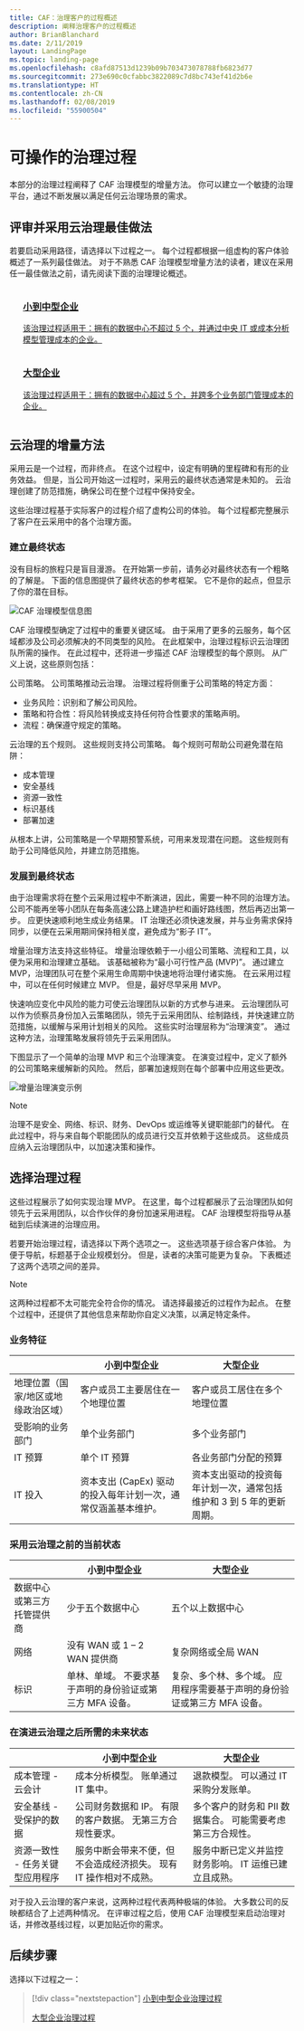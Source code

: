 ```yaml
---
title: CAF：治理客户的过程概述
description: 阐释治理客户的过程概述
author: BrianBlanchard
ms.date: 2/11/2019
layout: LandingPage
ms.topic: landing-page
ms.openlocfilehash: c8afd87513d1239b09b703473078788fb6823d77
ms.sourcegitcommit: 273e690c0cfabbc3822089c7d8bc743ef41d2b6e
ms.translationtype: HT
ms.contentlocale: zh-CN
ms.lasthandoff: 02/08/2019
ms.locfileid: "55900504"
---
```

# <a name="actionable-governance-journeys"></a>可操作的治理过程

本部分的治理过程阐释了 CAF 治理模型的增量方法。 你可以建立一个敏捷的治理平台，通过不断发展以满足任何云治理场景的需求。

## <a name="review-and-adopt-cloud-governance-best-practices"></a>评审并采用云治理最佳做法

若要启动采用路径，请选择以下过程之一。 每个过程都根据一组虚构的客户体验概述了一系列最佳做法。 对于不熟悉 CAF 治理模型增量方法的读者，建议在采用任一最佳做法之前，请先阅读下面的治理理论概述。

<!-- markdownlint-disable MD033 -->

<ul class="panelContent cardsZ">
<li style="display: flex; flex-direction: column;">
    <a href="./small-to-medium-enterprise/overview.md" style="display: flex; flex-direction: column; flex: 1 0 auto;">
        <div class="cardSize" style="flex: 1 0 auto; display: flex;">
            <div class="cardPadding" style="display: flex;">
                <div class="card">
                    <div class="cardText">
                        <h3>小到中型企业</h3>
                        <p>该治理过程适用于：拥有的数据中心不超过 5 个，并通过中央 IT 或成本分析模型管理成本的企业。</p>
                    </div>
                </div>
            </div>
        </div>
    </a>
</li>
<li style="display: flex; flex-direction: column;">
    <a href="./large-enterprise/overview.md" style="display: flex; flex-direction: column; flex: 1 0 auto;">
        <div class="cardSize" style="flex: 1 0 auto; display: flex;">
            <div class="cardPadding" style="display: flex;">
                <div class="card">
                    <div class="cardText">
                        <h3>大型企业</h3>
                        <p>该治理过程适用于：拥有的数据中心超过 5 个，并跨多个业务部门管理成本的企业。</p>
                    </div>
                </div>
            </div>
        </div>
    </a>
</li>
</ul>

<!-- markdownlint-enable MD033 -->

## <a name="an-incremental-approach-to-cloud-governance"></a>云治理的增量方法

采用云是一个过程，而非终点。 在这个过程中，设定有明确的里程碑和有形的业务效益。 但是，当公司开始这一过程时，采用云的最终状态通常是未知的。 云治理创建了防范措施，确保公司在整个过程中保持安全。

这些治理过程基于实际客户的过程介绍了虚构公司的体验。 每个过程都完整展示了客户在云采用中的各个治理方面。

### <a name="establishing-an-end-state"></a>建立最终状态

没有目标的旅程只是盲目漫游。 在开始第一步前，请务必对最终状态有一个粗略的了解是。 下面的信息图提供了最终状态的参考框架。 它不是你的起点，但显示了你的潜在目标。

![CAF 治理模型信息图](../../_images/operational-transformation-govern-highres.png)

CAF 治理模型确定了过程中的重要关键区域。 由于采用了更多的云服务，每个区域都涉及公司必须解决的不同类型的风险。 在此框架中，治理过程标识云治理团队所需的操作。 在此过程中，还将进一步描述 CAF 治理模型的每个原则。 从广义上说，这些原则包括：

公司策略。 公司策略推动云治理。 治理过程将侧重于公司策略的特定方面：

- 业务风险：识别和了解公司风险。
- 策略和符合性：将风险转换成支持任何符合性要求的策略声明。
- 流程：确保遵守规定的策略。

云治理的五个规则。 这些规则支持公司策略。 每个规则可帮助公司避免潜在陷阱：

- 成本管理
- 安全基线
- 资源一致性
- 标识基线
- 部署加速

从根本上讲，公司策略是一个早期预警系统，可用来发现潜在问题。 这些规则有助于公司降低风险，并建立防范措施。

### <a name="grow-to-the-end-state"></a>发展到最终状态

由于治理需求将在整个云采用过程中不断演进，因此，需要一种不同的治理方法。 公司不能再坐等小团队在每条高速公路上建造护栏和画好路线图，然后再迈出第一步。 应更快速顺利地生成业务结果。 IT 治理还必须快速发展，并与业务需求保持同步，以便在云采用期间保持相关度，避免成为“影子 IT”。

增量治理方法支持这些特征。 增量治理依赖于一小组公司策略、流程和工具，以便为采用和治理建立基础。 该基础被称为“最小可行性产品 (MVP)”。 通过建立 MVP，治理团队可在整个采用生命周期中快速地将治理付诸实施。 在云采用过程中，可以在任何时候建立 MVP。 但是，最好尽早采用 MVP。

快速响应变化中风险的能力可使云治理团队以新的方式参与进来。 云治理团队可以作为侦察员身份加入云策略团队，领先于云采用团队、绘制路线，并快速建立防范措施，以缓解与采用计划相关的风险。 这些实时治理层称为“治理演变”。 通过这种方法，治理策略发展将领先于云采用团队。

下图显示了一个简单的治理 MVP 和三个治理演变。 在演变过程中，定义了额外的公司策略来缓解新的风险。 然后，部署加速规则在每个部署中应用这些更改。

![增量治理演变示例](../../_images/governance/incremental-governance-example.png)

> [!NOTE]
> 治理不是安全、网络、标识、财务、DevOps 或运维等关键职能部门的替代。 在此过程中，将与来自每个职能团队的成员进行交互并依赖于这些成员。 这些成员应纳入云治理团队中，以加速决策和操作。

## <a name="choosing-a-governance-journey"></a>选择治理过程

这些过程展示了如何实现治理 MVP。 在这里，每个过程都展示了云治理团队如何领先于云采用团队，以合作伙伴的身份加速采用进程。 CAF 治理模型将指导从基础到后续演进的治理应用。

若要开始治理过程，请选择以下两个选项之一。 这些选项基于综合客户体验。 为便于导航，标题基于企业规模划分。 但是，读者的决策可能更为复杂。 下表概述了这两个选项之间的差异。

> [!NOTE]
> 这两种过程都不太可能完全符合你的情况。 请选择最接近的过程作为起点。 在整个过程中，还提供了其他信息来帮助你自定义决策，以满足特定条件。

### <a name="business-characteristics"></a>业务特征

|                                            | 小到中型企业                                                                              | 大型企业                                                                                               |
|--------------------------------------------|---------------------------------------------------------------------------------------------------------|----------------------------------------------------------------------------------------------------------------|
| 地理位置（国家/地区或地缘政治区域） | 客户或员工主要居住在一个地理位置                                                      | 客户或员工居住在多个地理位置                                                              |
| 受影响的业务部门                    | 单个业务部门                                                                                    | 多个业务部门                                                                                        |
| IT 预算                                  | 单个 IT 预算                                                                                        | 各业务部门分配的预算                                                                         |
| IT 投入                             | 资本支出 (CapEx) 驱动的投入每年计划一次，通常仅涵盖基本维护。 | 资本支出驱动的投资每年计划一次，通常包括维护和 3 到 5 年的更新周期。 |

### <a name="current-state-before-adopting-cloud-governance"></a>采用云治理之前的当前状态

|                                             | 小到中型企业                                                                               | 大型企业                                                                                                          |
|---------------------------------------------|----------------------------------------------------------------------------------------------------------|---------------------------------------------------------------------------------------------------------------------------|
| 数据中心或第三方托管提供商 | 少于五个数据中心                                                                                  | 五个以上数据中心                                                                                                   |
| 网络                                  | 没有 WAN 或 1 &ndash; 2 WAN 提供商                                                                             | 复杂网络或全局 WAN                                                                                             |
| 标识                                    | 单林、单域。 不要求基于声明的身份验证或第三方 MFA 设备。 | 复杂、多个林、多个域。 应用程序需要基于声明的身份验证或第三方 MFA 设备。 |

### <a name="desired-future-state-after-evolving-cloud-governance"></a>在演进云治理之后所需的未来状态

|                                              | 小到中型企业                                                                        | 大型企业                                                                                        |
|----------------------------------------------|---------------------------------------------------------------------------------------------------|---------------------------------------------------------------------------------------------------------|
| 成本管理 - 云会计           | 成本分析模型。 账单通过 IT 集中。                                                | 退款模型。 可以通过 IT 采购分发账单。                                  |
| 安全基线 - 受保护的数据           | 公司财务数据和 IP。 有限的客户数据。 无第三方合规性要求。     | 多个客户的财务和 PII 数据集合。 可能需要考虑第三方合规性。 |
| 资源一致性 - 任务关键型应用程序 | 服务中断会带来不便，但不会造成经济损失。 现有 IT 操作相对不成熟。 | 服务中断已定义并监控财务影响。 IT 运维已建立且成熟。         |

对于投入云治理的客户来说，这两种过程代表两种极端的体验。 大多数公司的反映都结合了上述两种情况。 在评审过程之后，使用 CAF 治理模型来启动治理对话，并修改基线过程，以更加贴近你的需求。

## <a name="next-steps"></a>后续步骤

选择以下过程之一：

> [!div class="nextstepaction"]
> [小到中型企业治理过程](./small-to-medium-enterprise/overview.md)
>
> [大型企业治理过程](./large-enterprise/overview.md)
